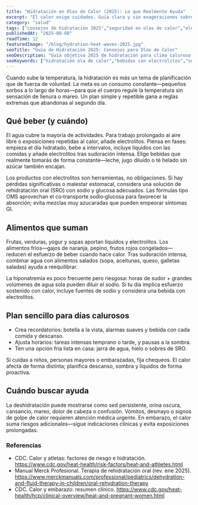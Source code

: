 ```yaml
---
title: "Hidratación en Olas de Calor (2025): Lo que Realmente Ayuda"
excerpt: "El calor exige cuidados. Guía clara y sin exageraciones sobre líquidos, electrolitos y rutinas sencillas."
category: "salud"
tags: ["consejos de hidratación 2025","seguridad en olas de calor","electrolitos","solución de rehidratación oral","nutrición práctica"]
publishedAt: "2025-08-08"
readTime: 12
featuredImage: "/blog/hydration-heat-waves-2025.jpg"
seoTitle: "Guía de Hidratación 2025: Consejos para Olas de Calor"
seoDescription: "Guía objetiva 2025 de hidratación para clima caluroso: líquidos, electrolitos y hábitos fáciles."
seoKeywords: ["hidratación ola de calor","bebidas con electrolitos","solución de rehidratación","tips verano hidratación","signos deshidratación"]
---
```


Cuando sube la temperatura, la hidratación es más un tema de planificación que de fuerza de voluntad. La meta es un consumo constante—pequeños sorbos a lo largo de horas—para que el cuerpo regule la temperatura sin sensación de llenura o mareo. Un plan simple y repetible gana a reglas extremas que abandonas al segundo día.

## Qué beber (y cuándo)
El agua cubre la mayoría de actividades. Para trabajo prolongado al aire libre o exposiciones repetidas al calor, añade electrolitos. Piensa en fases: empieza el día hidratado, bebe a intervalos, incluye líquidos con las comidas y añade electrolitos tras sudoración intensa. Elige bebidas que realmente tomarás de forma constante—leche, jugo diluido o té helado sin azúcar también encajan.

Los productos con electrolitos son herramientas, no obligaciones. Si hay pérdidas significativas o malestar estomacal, considera una solución de rehidratación oral (SRO) con sodio y glucosa adecuados. Las fórmulas tipo OMS aprovechan el co‑transporte sodio‑glucosa para favorecer la absorción; evita mezclas muy azucaradas que pueden empeorar síntomas GI.

## Alimentos que suman
Frutas, verduras, yogur y sopas aportan líquidos y electrolitos. Los alimentos fríos—gajos de naranja, pepino, frutos rojos congelados—reducen el esfuerzo de beber cuando hace calor. Tras sudoración intensa, combinar agua con alimentos salados (sopa, aceitunas, queso, galletas saladas) ayuda a reequilibrar.

La hiponatremia es poco frecuente pero riesgosa: horas de sudor + grandes volúmenes de agua sola pueden diluir el sodio. Si tu día implica esfuerzo sostenido con calor, incluye fuentes de sodio y considera una bebida con electrolitos.

## Plan sencillo para días calurosos
- Crea recordatorios: botella a la vista, alarmas suaves y bebida con cada comida y descanso.
- Ajusta horarios: tareas intensas temprano o tarde, y pausas a la sombra.
- Ten una opción fría lista en casa: jarra de agua, hielo o sobres de SRO.

Si cuidas a niños, personas mayores o embarazadas, fija chequeos. El calor afecta de forma distinta; planifica descanso, sombra y líquidos de forma proactiva.

## Cuándo buscar ayuda
La deshidratación puede mostrarse como sed persistente, orina oscura, cansancio, mareo, dolor de cabeza o confusión. Vómitos, desmayo o signos de golpe de calor requieren atención médica urgente. En embarazo, el calor suma riesgos adicionales—sigue indicaciones clínicas y evita exposiciones prolongadas.

### Referencias
- CDC. Calor y atletas: factores de riesgo e hidratación. https://www.cdc.gov/heat-health/risk-factors/heat-and-athletes.html
- Manual Merck Profesional. Terapia de rehidratación oral (rev. ene 2025). https://www.merckmanuals.com/professional/pediatrics/dehydration-and-fluid-therapy-in-children/oral-rehydration-therapy
- CDC. Calor y embarazo: resumen clínico. https://www.cdc.gov/heat-health/hcp/clinical-overview/heat-and-pregnant-women.html